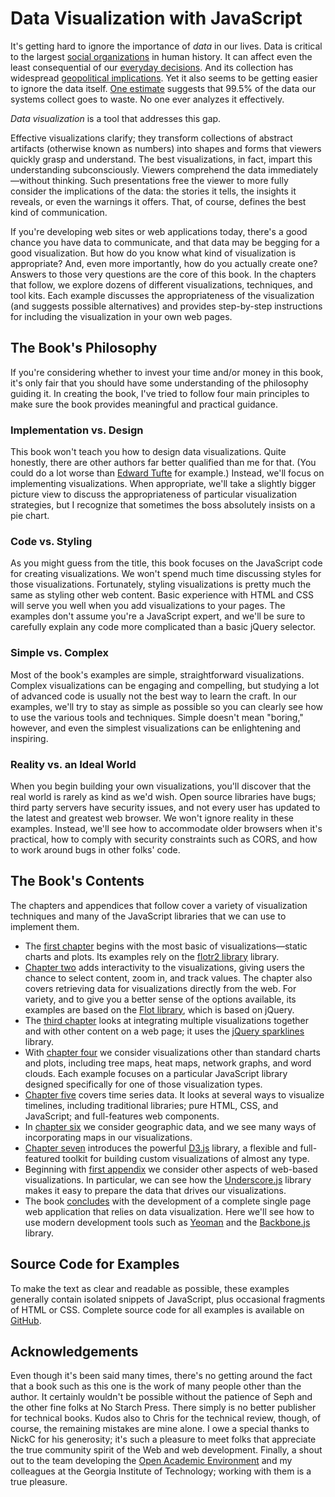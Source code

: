 # Data Visualization with JavaScript

It's getting hard to ignore the importance of _data_ in our lives. Data is critical to the largest [social organizations](https://www.facebook.com/data) in human history. It can affect even the least consequential of our [everyday decisions](http://www.nytimes.com/2010/05/02/magazine/02self-measurement-t.html?pagewanted=all&_r=0). And its collection has widespread [geopolitical implications](http://www.theguardian.com/world/the-nsa-files). Yet it also seems to be getting easier to ignore the data itself. [One estimate](http://www.theregister.co.uk/2012/06/04/big_data_too_big/) suggests that 99.5% of the data our systems collect goes to waste. No one ever analyzes it effectively.

_Data visualization_ is a tool that addresses this gap.

Effective visualizations clarify; they transform collections of abstract artifacts (otherwise known as numbers) into shapes and forms that viewers quickly grasp and understand. The best visualizations, in fact, impart this understanding subconsciously. Viewers comprehend the data immediately—without thinking. Such presentations free the viewer to more fully consider the implications of the data: the stories it tells, the insights it reveals, or even the warnings it offers. That, of course, defines the best kind of communication.

If you're developing web sites or web applications today, there's a good chance you have data to communicate, and that data may be begging for a good visualization. But how do you know what kind of visualization is appropriate? And, even more importantly, how do you actually create one? Answers to those very questions are the core of this book. In the chapters that follow, we explore dozens of different visualizations, techniques, and tool kits. Each example discusses the appropriateness of the visualization (and suggests possible alternatives) and provides step-by-step instructions for including the visualization in your own web pages.

## The Book's Philosophy

If you're considering whether to invest your time and/or money in this book, it's only fair that you should have some understanding of the philosophy guiding it. In creating the book, I've tried to follow four main principles to make sure the book provides meaningful and practical guidance.

### Implementation vs. Design

This book won't teach you how to design data visualizations. Quite honestly, there are other authors far better qualified than me for that. (You could do a lot worse than [Edward Tufte](http://www.edwardtufte.com/tufte/books_vdqi) for example.) Instead, we'll focus on implementing visualizations. When appropriate, we'll take a slightly bigger picture view to discuss the appropriateness of particular visualization strategies, but I recognize that sometimes the boss absolutely insists on a pie chart.

### Code vs. Styling

As you might guess from the title, this book focuses on the JavaScript code for creating visualizations. We won't spend much time discussing styles for those visualizations. Fortunately, styling visualizations is pretty much the same as styling other web content. Basic experience with <span class="smcp">HTML</span> and <span class="smcp">CSS</span> will serve you well when you add visualizations to your pages. The examples don't assume you're a JavaScript expert, and we'll be sure to carefully explain any code more complicated than a basic jQuery selector.

### Simple vs. Complex

Most of the book's examples are simple, straightforward visualizations. Complex visualizations can be engaging and compelling, but studying a lot of advanced code is usually not the best way to learn the craft. In our examples, we'll try to stay as simple as possible so you can clearly see how to use the various tools and techniques. Simple doesn't mean "boring," however, and even the simplest visualizations can be enlightening and inspiring.

### Reality vs. an Ideal World

When you begin building your own visualizations, you'll discover that the real world is rarely as kind as we'd wish. Open source libraries have bugs; third party servers have security issues, and not every user has updated to the latest and greatest web browser. We won't ignore reality in these examples. Instead, we'll see how to accommodate older browsers when it's practical, how to comply with security constraints such as <span class="smcp">CORS</span>, and how to work around bugs in other folks' code.

## The Book's Contents

The chapters and appendices that follow cover a variety of visualization techniques and many of the JavaScript libraries that we can use to implement them.

* The [first chapter](chap01.html) begins with the most basic of visualizations—static charts and plots. Its examples rely on the [flotr2 library](http://www.humblesoftware.com/flotr2/) library.
* [Chapter two](chap02.html) adds interactivity to the visualizations, giving users the chance to select content, zoom in, and track values. The chapter also covers retrieving data for visualizations directly from the web. For variety, and to give you a better sense of the options available, its examples are based on the [Flot library](http://www.flotcharts.org/), which is based on jQuery.
* The [third chapter](chap03.html) looks at integrating multiple visualizations together and with other content on a web page; it uses the [jQuery sparklines](http://omnipotent.net/jquery.sparkline/) library.
* With [chapter four](chap04.html) we consider visualizations other than standard charts and plots, including tree maps, heat maps, network graphs, and word clouds. Each example focuses on a particular JavaScript library designed specifically for one of those visualization types.
* [Chapter five](chap05.html) covers time series data. It looks at several ways to visualize timelines, including traditional libraries; pure <span class="smcp">HTML</span>, <span class="smcp">CSS</span>, and JavaScript; and full-features web components.
* In [chapter six](chap06.html) we consider geographic data, and we see many ways of incorporating maps in our visualizations.
* [Chapter seven](chap07.html) introduces the powerful [<span class="smcp">D3</span>.js](http://d3js.org) library, a flexible and full-featured toolkit for building custom visualizations of almost any type.
* Beginning with [first appendix](apndA.html) we consider other aspects of web-based visualizations. In particular, we can see how the [Underscore.js](http://underscorejs.org) library makes it easy to prepare the data that drives our visualizations.
* The book [concludes](apndB.html) with the development of a complete single page web application that relies on data visualization. Here we'll see how to use modern development tools such as [Yeoman](http://yeoman.io) and the [Backbone.js](http://backbonejs.org) library.

## Source Code for Examples

To make the text as clear and readable as possible, these examples generally contain isolated snippets of JavaScript, plus occasional fragments of <span class="smcp">HTML</span> or <span class="smcp">CSS</span>. Complete source code for all examples is available on [GitHub](https://github.com/sathomas/jsDataV.is-source).

## Acknowledgements

Even though it's been said many times, there's no getting around the fact that a book such as this one is the work of many people other than the author. It certainly wouldn't be possible without the patience of Seph and the other fine folks at No Starch Press. There simply is no better publisher for technical books. Kudos also to Chris for the technical review, though, of course, the remaining mistakes are mine alone. I owe a special thanks to NickC for his generosity; it's such a pleasure to meet folks that appreciate the true community spirit of the Web and web development. Finally, a shout out to the team developing the [Open Academic Environment](http://www.oaeproject.org) and my colleagues at the Georgia Institute of Technology; working with them is a true pleasure.